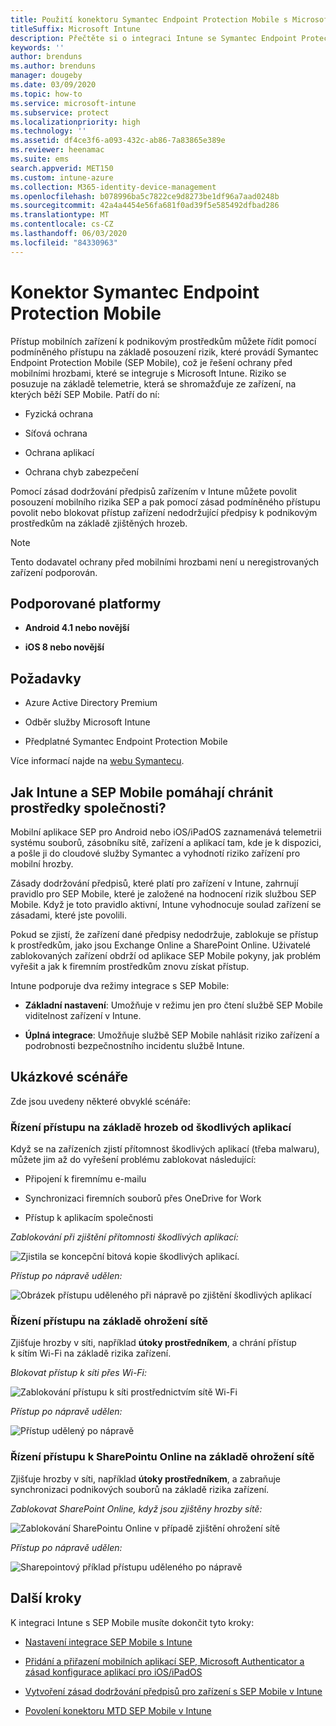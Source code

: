```yaml
---
title: Použití konektoru Symantec Endpoint Protection Mobile s Microsoft Intune
titleSuffix: Microsoft Intune
description: Přečtěte si o integraci Intune se Symantec Endpoint Protection Mobile za účelem regulace přístupu mobilních zařízení k firemním prostředkům.
keywords: ''
author: brenduns
ms.author: brenduns
manager: dougeby
ms.date: 03/09/2020
ms.topic: how-to
ms.service: microsoft-intune
ms.subservice: protect
ms.localizationpriority: high
ms.technology: ''
ms.assetid: df4ce3f6-a093-432c-ab86-7a83865e389e
ms.reviewer: heenamac
ms.suite: ems
search.appverid: MET150
ms.custom: intune-azure
ms.collection: M365-identity-device-management
ms.openlocfilehash: b078996ba5c7822ce9d8273be1df96a7aad0248b
ms.sourcegitcommit: 42a4a4454e56fa681f0ad39f5e585492dfbad286
ms.translationtype: MT
ms.contentlocale: cs-CZ
ms.lasthandoff: 06/03/2020
ms.locfileid: "84330963"
---
```

# <a name="symantec-endpoint-protection-mobile-connector"></a>Konektor Symantec Endpoint Protection Mobile

Přístup mobilních zařízení k podnikovým prostředkům můžete řídit pomocí podmíněného přístupu na základě posouzení rizik, které provádí Symantec Endpoint Protection Mobile (SEP Mobile), což je řešení ochrany před mobilními hrozbami, které se integruje s Microsoft Intune. Riziko se posuzuje na základě telemetrie, která se shromažďuje ze zařízení, na kterých běží SEP Mobile. Patří do ní:

- Fyzická ochrana

- Síťová ochrana

- Ochrana aplikací

- Ochrana chyb zabezpečení

Pomocí zásad dodržování předpisů zařízením v Intune můžete povolit posouzení mobilního rizika SEP a pak pomocí zásad podmíněného přístupu povolit nebo blokovat přístup zařízení nedodržující předpisy k podnikovým prostředkům na základě zjištěných hrozeb.

> [!NOTE]
> Tento dodavatel ochrany před mobilními hrozbami není u neregistrovaných zařízení podporován.

## <a name="supported-platforms"></a>Podporované platformy

- **Android 4.1 nebo novější**

- **iOS 8 nebo novější**

## <a name="pre-requisites"></a>Požadavky

- Azure Active Directory Premium

- Odběr služby Microsoft Intune

- Předplatné Symantec Endpoint Protection Mobile

Více informací najde na [webu Symantecu](https://help.symantec.com/cs/sep_mobile/SEPMOBILE/v131237277_v127904070/Integrating-Microsoft-Intune-with-Endpoint-Protection-Mobile?locale=EN_US).

## <a name="how-do-intune-and-sep-mobile-help-protect-your-company-resources"></a>Jak Intune a SEP Mobile pomáhají chránit prostředky společnosti?

Mobilní aplikace SEP pro Android nebo iOS/iPadOS zaznamenává telemetrii systému souborů, zásobníku sítě, zařízení a aplikací tam, kde je k dispozici, a pošle ji do cloudové služby Symantec a vyhodnotí riziko zařízení pro mobilní hrozby.

Zásady dodržování předpisů, které platí pro zařízení v Intune, zahrnují pravidlo pro SEP Mobile, které je založené na hodnocení rizik službou SEP Mobile. Když je toto pravidlo aktivní, Intune vyhodnocuje soulad zařízení se zásadami, které jste povolili.

Pokud se zjistí, že zařízení dané předpisy nedodržuje, zablokuje se přístup k prostředkům, jako jsou Exchange Online a SharePoint Online. Uživatelé zablokovaných zařízení obdrží od aplikace SEP Mobile pokyny, jak problém vyřešit a jak k firemním prostředkům znovu získat přístup.

Intune podporuje dva režimy integrace s SEP Mobile:

- **Základní nastavení**: Umožňuje v režimu jen pro čtení službě SEP Mobile viditelnost zařízení v Intune.

- **Úplná integrace**: Umožňuje službě SEP Mobile nahlásit riziko zařízení a podrobnosti bezpečnostního incidentu službě Intune.

## <a name="sample-scenarios"></a>Ukázkové scénáře

Zde jsou uvedeny některé obvyklé scénáře:

### <a name="control-access-based-on-threats-from-malicious-apps"></a>Řízení přístupu na základě hrozeb od škodlivých aplikací

Když se na zařízeních zjistí přítomnost škodlivých aplikací (třeba malwaru), můžete jim až do vyřešení problému zablokovat následující:

- Připojení k firemnímu e-mailu

- Synchronizaci firemních souborů přes OneDrive for Work

- Přístup k aplikacím společnosti

*Zablokování při zjištění přítomnosti škodlivých aplikací:*

![Zjistila se koncepční bitová kopie škodlivých aplikací.](./media/skycure-mobile-threat-defense-connector/symantec-arch-1.png)

*Přístup po nápravě udělen:*

![Obrázek přístupu uděleného při nápravě po zjištění škodlivých aplikací](./media/skycure-mobile-threat-defense-connector/symantec-arch-2.png)

### <a name="control-access-based-on-threat-to-network"></a>Řízení přístupu na základě ohrožení sítě

Zjišťuje hrozby v síti, například **útoky prostředníkem**, a chrání přístup k sítím Wi-Fi na základě rizika zařízení.

*Blokovat přístup k síti přes Wi-Fi:*

![Zablokování přístupu k síti prostřednictvím sítě Wi-Fi](./media/skycure-mobile-threat-defense-connector/symantec-arch-3.png)

*Přístup po nápravě udělen:*

![Přístup udělený po nápravě](./media/skycure-mobile-threat-defense-connector/symantec-arch-4.png)

### <a name="control-access-to-sharepoint-online-based-on-threat-to-network"></a>Řízení přístupu k SharePointu Online na základě ohrožení sítě

Zjišťuje hrozby v síti, například **útoky prostředníkem**, a zabraňuje synchronizaci podnikových souborů na základě rizika zařízení.

*Zablokovat SharePoint Online, když jsou zjištěny hrozby sítě:*

![Zablokování SharePointu Online v případě zjištění ohrožení sítě](./media/skycure-mobile-threat-defense-connector/symantec-arch-5.png)

*Přístup po nápravě udělen:*

![Sharepointový příklad přístupu uděleného po nápravě](./media/skycure-mobile-threat-defense-connector/symantec-arch-6.png)

<!-- 
### Control access on unenrolled devices based on threats from malicious apps

When the Symantec Endpoint Protection Mobile Threat Defense solution considers a device to be infected:
![App protection policy blocks due to detected malware](./media/skycure-mobile-threat-defense-connector/symantec-app-policy-block.png)

Access is granted on remediation:

![Access is granted on remediation for App protection policy](./media/skycure-mobile-threat-defense-connector/symantec-app-policy-remediated.png)
-->

## <a name="next-steps"></a>Další kroky

K integraci Intune s SEP Mobile musíte dokončit tyto kroky:

- [Nastavení integrace SEP Mobile s Intune](skycure-mtd-connector-integration.md)

- [Přidání a přiřazení mobilních aplikací SEP, Microsoft Authenticator a zásad konfigurace aplikací pro iOS/iPadOS](mtd-apps-ios-app-configuration-policy-add-assign.md)

- [Vytvoření zásad dodržování předpisů pro zařízení s SEP Mobile v Intune](mtd-device-compliance-policy-create.md)

- [Povolení konektoru MTD SEP Mobile v Intune](mtd-connector-enable.md)
